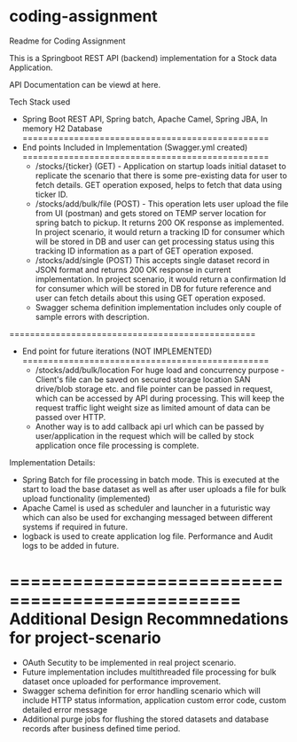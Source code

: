 # coding-assignment
Readme for Coding Assignment

This is a Springboot REST API (backend) implementation for a Stock data Application.

API Documentation can be viewd at here.

Tech Stack used

- Spring Boot REST API, Spring batch, Apache Camel, Spring JBA, In memory H2 Database
================================================
- End points Included in Implementation (Swagger.yml created)
================================================
	- /stocks/{ticker} (GET) - Application on startup loads initial dataset to replicate the scenario that there is some pre-existing data for user to fetch details. 
	GET operation exposed, helps to fetch that data using ticker ID.
	- /stocks/add/bulk/file (POST) - This operation lets user upload the file from UI (postman) and gets stored on TEMP server location for spring batch to pickup. 
	It returns 200 OK response as implemented. In project scenario, it would return a tracking ID for consumer which will be stored in DB and user can get processing status
	using this tracking ID information as a part of GET operation exposed.
	- /stocks/add/single (POST)
	This accepts single dataset record in JSON format and returns 200 OK response in current implementation. In project scenario, it would return a confirmation Id for consumer 
	which will be stored in DB for future reference and user can fetch details about this using GET operation exposed. 
	- Swagger schema definition implementation includes only couple of sample errors with description.

================================================	
- End point for future iterations (NOT IMPLEMENTED)
================================================
	- /stocks/add/bulk/location 
	For huge load and concurrency purpose - Client's file can be saved on secured storage location SAN drive/blob storage etc. and file pointer can be passed in request, 
	which can be accessed by API during processing. This will keep the request traffic light weight size as limited amount of data can be passed over HTTP.
	- Another way is to add callback api url which can be passed by user/application in the request which will be called by stock application once file processing is complete.


Implementation Details:	
- Spring Batch for file processing in batch mode. This is executed at the start to load the base dataset as well as after user uploads a file for bulk upload functionality (implemented)
- Apache Camel is used as scheduler and launcher in a futuristic way which can also be used for exchanging messaged between different systems if required in future.
- logback is used to create application log file. Performance and Audit logs to be added in future.

================================================
Additional Design Recommnedations for project-scenario
================================================
- OAuth Secutity to be implemented in real project scenario.
- Future implementation includes multithreaded file processing for bulk dataset once uploaded for performance improvement.
- Swagger schema definition for error handling scenario which will include HTTP status information, application custom error code, custom detailed error message
- Additional purge jobs for flushing the stored datasets and database records after business defined time period.
 
